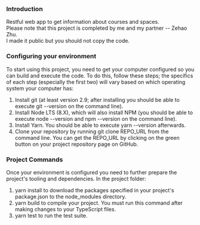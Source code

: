 ### Introduction
Restful web app to get information about courses and spaces.<br/>
Please note that this project is completed by me and my partner -- Zehao Zhu.<br/>
I made it public but you should not copy the code.<br/>
### Configuring your environment
To start using this project, you need to get your computer configured so you can build and execute the code. To do this, follow these steps; the specifics of each step (especially the first two) will vary based on which operating system your computer has:<br/>
1. Install git (at least version 2.9; after installing you should be able to execute git --version on the command line).<br/>
2. Install Node LTS (8.X), which will also install NPM (you should be able to execute node --version and npm --version on the command line).<br/>
3. Install Yarn. You should be able to execute yarn --version afterwards.<br/>
4. Clone your repository by running git clone REPO_URL from the command line. You can get the REPO_URL by clicking on the green button on your project repository page on GitHub.<br/>
### Project Commands
Once your environment is configured you need to further prepare the project's tooling and dependencies. In the project folder:<br/>
1. yarn install to download the packages specified in your project's package.json to the node_modules directory. <br/>
2. yarn build to compile your project. You must run this command after making changes to your TypeScript files. <br/>
3. yarn test to run the test suite.<br/>
